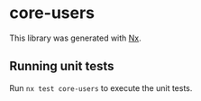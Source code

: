 # core-users

This library was generated with [Nx](https://nx.dev).

## Running unit tests

Run `nx test core-users` to execute the unit tests.
